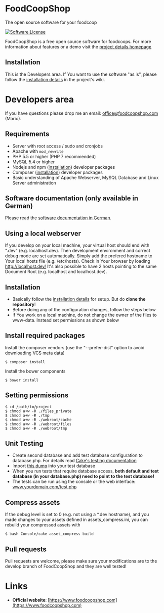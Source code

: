 # FoodCoopShop
The open source software for your foodcoop

[![Software License](https://img.shields.io/badge/license-MIT-brightgreen.svg?style=flat-square)](LICENSE.txt)

FoodCoopShop is a free open source software for foodcoops. For more information about features or a demo visit the [project details homepage](https://www.foodcoopshop.com/).

## Installation

This is the Developers area. If You want to use the software "as is", please follow the [installation details](https://github.com/foodcoopshop/foodcoopshop/wiki/Installation-details) in the project's wiki.

# Developers area

If you have questions please drop me an email: office@foodcoopshop.com (Mario).


## Requirements
* Server with root access / sudo and cronjobs
* Apache with `mod_rewrite`
* PHP 5.5 or higher (PHP 7 recommended)
* MySQL 5.4 or higher
* Nodejs and npm ([installation](https://nodejs.org/en/download/)) developer packages
* Composer ([installation](https://getcomposer.org/download/)) developer packages
* Basic understanding of Apache Webserver, MySQL Database and Linux Server administration

## Software documentation (only available in German)
Please read the [software documentation in German](https://github.com/foodcoopshop/foodcoopshop/wiki/Dokumentation-de).

## Using a local webserver
If you develop on your local machine, your virtual host should end with ".dev" (e.g. localhost.dev). Then development environment and correct debug mode are set automatically. Simply add the prefered hostname to Your local hosts file (e.g. /etc/hosts). Check in Your browser by loading http://localhost.dev/ It's also possible to have 2 hosts pointing to the same Document Root (e.g. localhost and localhost.dev).

## Installation
* Basically follow the [installation details](https://github.com/foodcoopshop/foodcoopshop/wiki/Installation-details) for setup. But do **clone the repository**!
* Before doing any of the configuration changes, follow the steps below
* If You work on a local machine, do not change the owner of the files to www-data. Instead set permissions as shown below

## Install required packages
Install the composer vendors (use the "--prefer-dist" option to avoid downloading VCS meta data)
```
$ composer install
```

Install the bower components
```
$ bower install
```

## Setting permissions
```
$ cd /path/to/project
$ chmod a+w -R ./files_private
$ chmod a+w -R ./tmp
$ chmod a+w -R ./webroot/cache
$ chmod a+w -R ./webroot/files
$ chmod a+w -R ./webroot/tmp
```

## Unit Testing
* Create second database and add test database configuration to database.php. For details read [Cake's testing documentation](http://book.cakephp.org/2.0/en/development/testing.html)
* Import [this dump](Test/test_files/Config/sql/test-db-structure.sql) into your test database
* When you run tests that require database access, **both default and test database (in your database.php) need to point to the test database!**
* The tests can be run using the console or the web interface: www.yourdomain.com/test.php

## Compress assets
If the debug level is set to 0 (e.g. not using a *.dev hostname), and you made changes to your assets defined in assets_compress.ini, you can rebuild your compressed assets with

```
$ bash Console/cake asset_compress build
```

## Pull requests
Pull requests are welcome, please make sure your modifications are to the develop branch of FoodCoopShop and they are well tested!

# Links
* **Official website**: [https://www.foodcoopshop.com](https://www.foodcoopshop.com)

